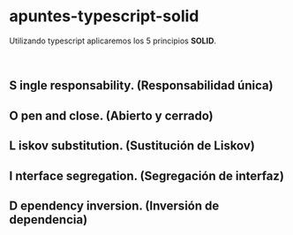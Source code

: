 # apuntes-typescript-solid
Utilizando typescript aplicaremos los 5 principios **SOLID**.

<br>

## **S** ingle responsability. (Responsabilidad única)
## **O** pen and close. (Abierto y cerrado)
## **L** iskov substitution. (Sustitución de Liskov)
## **I** nterface segregation. (Segregación de interfaz)
## **D** ependency inversion. (Inversión de dependencia)
